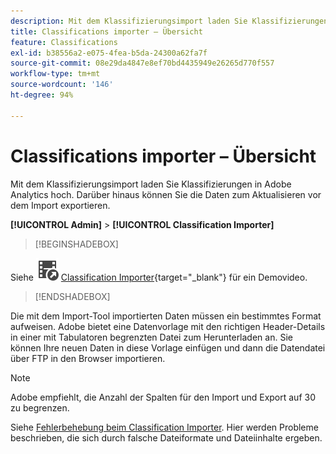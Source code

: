 ```yaml
---
description: Mit dem Klassifizierungsimport laden Sie Klassifizierungen in Adobe Analytics hoch. Darüber hinaus können Sie die Daten zum Aktualisieren vor dem Import exportieren.
title: Classifications importer – Übersicht
feature: Classifications
exl-id: b38556a2-e075-4fea-b5da-24300a62fa7f
source-git-commit: 08e29da4847e8ef70bd4435949e26265d770f557
workflow-type: tm+mt
source-wordcount: '146'
ht-degree: 94%

---
```


# Classifications importer – Übersicht

Mit dem Klassifizierungsimport laden Sie Klassifizierungen in Adobe Analytics hoch. Darüber hinaus können Sie die Daten zum Aktualisieren vor dem Import exportieren.

**[!UICONTROL Admin]** > **[!UICONTROL Classification Importer]**


>[!BEGINSHADEBOX]

Siehe ![VideoCheckedOut](/help/assets/icons/VideoCheckedOut.svg) [Classification Importer](https://video.tv.adobe.com/v/40933?quality=12&learn=on&captions=ger){target="_blank"} für ein Demovideo.

>[!ENDSHADEBOX]


Die mit dem Import-Tool importierten Daten müssen ein bestimmtes Format aufweisen. Adobe bietet eine Datenvorlage mit den richtigen Header-Details in einer mit Tabulatoren begrenzten Datei zum Herunterladen an. Sie können Ihre neuen Daten in diese Vorlage einfügen und dann die Datendatei über FTP in den Browser importieren.

>[!NOTE]
>
>Adobe empfiehlt, die Anzahl der Spalten für den Import und Export auf 30 zu begrenzen.

Siehe [Fehlerbehebung beim Classification Importer](/help/components/classifications/importer/troubleshooting.md). Hier werden Probleme beschrieben, die sich durch falsche Dateiformate und Dateiinhalte ergeben.
